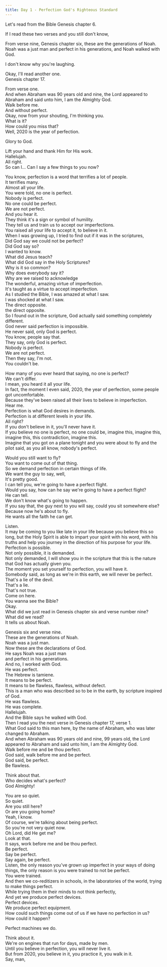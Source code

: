 ```yaml
---
title: Day 1 - Perfection God's Righteous Standard
---
```

 Let's read from the Bible Genesis chapter 6.  


  
If I read these two verses and you still don't know,  


  
 From verse nine, Genesis chapter six, these are the generations of Noah.  
Noah was a just man and perfect in his generations, and Noah walked with God.  


  
I don't know why you're laughing.  


  
 Okay, I'll read another one.  
Genesis chapter 17.  


  
From verse one.  
And when Abraham was 90 years old and nine, the Lord appeared to Abraham and said unto him, I am the Almighty God.  
Walk before me.  
And without perfect.  
 Okay, now from your shouting, I'm thinking you.  
What is it?  
How could you miss that?  
Well, 2020 is the year of perfection.  


  
 Glory to God.  


  
Lift your hand and thank Him for His work.  
Hallelujah.  
All right.  
 So can I... Can I say a few things to you now?  


  
You know, perfection is a word that terrifies a lot of people.  
It terrifies many.  
Almost all your life.  
 You were told, no one is perfect.  
Nobody is perfect.  
No one could be perfect.  
We are not perfect.  
And you hear it.  
They think it's a sign or symbol of humility.  
 They tell us and train us to accept our imperfections.  
You raised all your life to accept it, to believe in it.  
When I was growing up, I tried to find out if it was in the scriptures,  
 Did God say we could not be perfect?  
Did God say so?  
I wanted to know.  
What did Jesus teach?  
What did God say in the Holy Scriptures?  
Why is it so common?  
Why does everybody say it?  
Why are we raised to acknowledge  
 The wonderful, amazing virtue of imperfection.  
It's taught as a virtue to accept imperfection.  
As I studied the Bible, I was amazed at what I saw.  
I was shocked at what I saw.  
The direct opposite.  
 the direct opposite.  
So I found out in the scripture, God actually said something completely different.  
God never said perfection is impossible.  
 He never said, only God is perfect.  
You know, people say that.  
They say, only God is perfect.  
Nobody is perfect.  
We are not perfect.  
Then they say, I'm not.  
You couldn't be.  


  
How many of you ever heard that saying, no one is perfect?  
We can't differ.  
I mean, you heard it all your life.  
In fact, the moment I even said, 2020, the year of perfection, some people got uncomfortable.  
 Because they've been raised all their lives to believe in imperfection.  
Hear me.  
Perfection is what God desires in demands.  
Perfection is at different levels in your life.  
All right?  
If you don't believe in it, you'll never have it.  
 If you believe no one is perfect, no one could be, imagine this, imagine this, imagine this, this contradiction, imagine this.  
Imagine that you got on a plane tonight and you were about to fly and the pilot said, as you all know, nobody's perfect.  


  
 Would you still want to fly?  
You want to come out of that thing.  
So we demand perfection in certain things of life.  
We want the guy to say, well,  
 It's pretty good.  
I can tell you, we're going to have a perfect flight.  
Would you say, how can he say we're going to have a perfect flight?  
He can tell.  
We don't know what's going to happen.  
If you say that, the guy next to you will say, could you sit somewhere else?  
Because now he's about to fly.  
He wants all the faith he can get.  


  
Listen.  
 It may be coming to you like late in your life because you believe this so long, but the Holy Spirit is able to impart your spirit with his word, with his truths and help you journey in the direction of his purpose for your life.  
Perfection is possible.  
 Not only possible, it is demanded.  
Not only demanded, I will show you in the scripture that this is the nature that God has actually given you.  
The moment you set yourself to perfection, you will have it.  
Somebody said, as long as we're in this earth, we will never be perfect.  
That's a lie of the devil.  
That's a lie.  
That's not true.  
Come on here.  
 You wanna see the Bible?  
Okay.  
What did we just read in Genesis chapter six and verse number nine?  
What did we read?  
It tells us about Noah.  


  
Genesis six and verse nine.  
These are the generations of Noah.  
Noah was a just man.  
Now these are the declarations of God.  
He says Noah was a just man  
 and perfect in his generations.  
And no, I worked with God.  
He was perfect.  
The Hebrew is tamiene.  
It means to be perfect.  
It means to be flawless, flawless, without defect.  
This is a man who was described so to be in the earth, by scripture inspired of God.  
 He was flawless.  
He was complete.  
Hallelujah.  
And the Bible says he walked with God.  
Then I read you the next verse in Genesis chapter 17, verse 1.  
 What God said to this man here, by the name of Abraham, who was later changed to Abraham.  
And when Abraham was 90 years old and nine, 99 years old, the Lord appeared to Abraham and said unto him, I am the Almighty God.  
Walk before me and be thou perfect.  
God said, walk before me and be perfect.  
God said, be perfect.  
Be flawless.  


  
 Think about that.  
Who decides what's perfect?  
God Almighty!  


  
You are so quiet.  
So quiet.  
Are you still here?  
Or are you going home?  
 Yeah, I know.  
Of course, we're talking about being perfect.  
So you're not very quiet now.  
Oh Lord, did He get me?  
Look at that.  
It says, work before me and be thou perfect.  
Be perfect.  
Say be perfect.  
Say again, be perfect.  
 Listen, the only reason you've grown up imperfect in your ways of doing things, the only reason is you were trained to not be perfect.  
You were trained.  
And then we co-reditizers in schools, in the laboratories of the world, trying to make things perfect.  
While trying them in their minds to not think perfectly,  
 And yet we produce perfect devices.  
Perfect devices.  
We produce perfect equipment.  
How could such things come out of us if we have no perfection in us?  
How could it happen?  


  
Perfect machines we do.  


  
Think about it.  
 We're on engines that run for days, made by men.  
Until you believe in perfection, you will never live it.  
But from 2020, you believe in it, you practice it, you walk in it.  
Say, man,